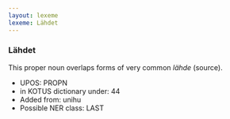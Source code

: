 ```yaml
---
layout: lexeme
lexeme: Lähdet
---
```


###  Lähdet

This proper noun overlaps forms of very common *lähde* (source).
* UPOS:  PROPN
* in KOTUS dictionary under:  44
* Added from:  unihu
* Possible NER class:  LAST

